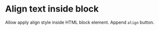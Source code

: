 # Align text inside block

Allow apply align style inside HTML block element. Append `align` button.
